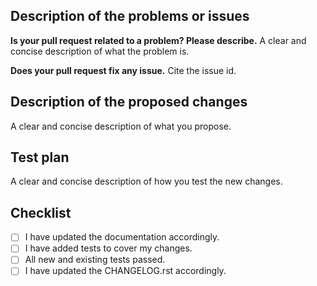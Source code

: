 ## Description of the problems or issues

**Is your pull request related to a problem? Please describe.**
A clear and concise description of what the problem is.

**Does your pull request fix any issue.**
Cite the issue id.

## Description of the proposed changes
A clear and concise description of what you propose.

## Test plan
A clear and concise description of how you test the new changes.

## Checklist

* [ ] I have updated the documentation accordingly.
* [ ] I have added tests to cover my changes.
* [ ] All new and existing tests passed.
* [ ] I have updated the CHANGELOG.rst accordingly.
